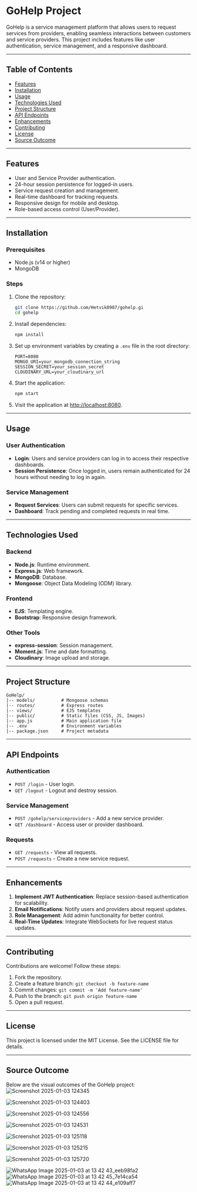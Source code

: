 # GoHelp Project

GoHelp is a service management platform that allows users to request services from providers, enabling seamless interactions between customers and service providers. This project includes features like user authentication, service management, and a responsive dashboard.

---

## Table of Contents
- [Features](#features)
- [Installation](#installation)
- [Usage](#usage)
- [Technologies Used](#technologies-used)
- [Project Structure](#project-structure)
- [API Endpoints](#api-endpoints)
- [Enhancements](#enhancements)
- [Contributing](#contributing)
- [License](#license)
- [Source Outcome](#source-outcome)

---

## Features
- User and Service Provider authentication.
- 24-hour session persistence for logged-in users.
- Service request creation and management.
- Real-time dashboard for tracking requests.
- Responsive design for mobile and desktop.
- Role-based access control (User/Provider).

---

## Installation

### Prerequisites
- Node.js (v14 or higher)
- MongoDB

### Steps
1. Clone the repository:
   ```bash
   git clone https://github.com/Hetvik0907/gohelp.gi
   cd gohelp
   ```

2. Install dependencies:
   ```bash
   npm install
   ```

3. Set up environment variables by creating a `.env` file in the root directory:
   ```env
   PORT=8080
   MONGO_URI=your_mongodb_connection_string
   SESSION_SECRET=your_session_secret
   CLOUDINARY_URL=your_cloudinary_url
   ```

4. Start the application:
   ```bash
   npm start
   ```

5. Visit the application at [http://localhost:8080](http://localhost:3000).

---

## Usage

### User Authentication
- **Login**: Users and service providers can log in to access their respective dashboards.
- **Session Persistence**: Once logged in, users remain authenticated for 24 hours without needing to log in again.

### Service Management
- **Request Services**: Users can submit requests for specific services.
- **Dashboard**: Track pending and completed requests in real time.

---

## Technologies Used

### Backend
- **Node.js**: Runtime environment.
- **Express.js**: Web framework.
- **MongoDB**: Database.
- **Mongoose**: Object Data Modeling (ODM) library.

### Frontend
- **EJS**: Templating engine.
- **Bootstrap**: Responsive design framework.

### Other Tools
- **express-session**: Session management.
- **Moment.js**: Time and date formatting.
- **Cloudinary**: Image upload and storage.

---

## Project Structure
```
GoHelp/
|-- models/          # Mongoose schemas
|-- routes/          # Express routes
|-- views/           # EJS templates
|-- public/          # Static files (CSS, JS, Images)
|-- app.js           # Main application file
|-- .env             # Environment variables
|-- package.json     # Project metadata
```

---

## API Endpoints

### Authentication
- `POST /login` - User login.
- `GET /logout` - Logout and destroy session.

### Service Management
- `POST /gohelp/serviceproviders` - Add a new service provider.
- `GET /dashboard` - Access user or provider dashboard.

### Requests
- `GET /requests` - View all requests.
- `POST /requests` - Create a new service request.

---

## Enhancements
1. **Implement JWT Authentication**: Replace session-based authentication for scalability.
2. **Email Notifications**: Notify users and providers about request updates.
3. **Role Management**: Add admin functionality for better control.
4. **Real-Time Updates**: Integrate WebSockets for live request status updates.

---

## Contributing

Contributions are welcome! Follow these steps:
1. Fork the repository.
2. Create a feature branch: `git checkout -b feature-name`
3. Commit changes: `git commit -m 'Add feature-name'`
4. Push to the branch: `git push origin feature-name`
5. Open a pull request.

---

## License

This project is licensed under the MIT License. See the LICENSE file for details.

---

## Source Outcome


Below are the visual outcomes of the GoHelp project:
![Screenshot 2025-01-03 124345](https://github.com/user-attachments/assets/505a32b6-92dd-46db-95c8-e12135b3e517)

![Screenshot 2025-01-03 124403](https://github.com/user-attachments/assets/ebcc7987-64a3-4279-821d-47ad16ca9018)

![Screenshot 2025-01-03 124556](https://github.com/user-attachments/assets/b6d22052-228b-451c-a5cd-aaa54c4c27ff)

![Screenshot 2025-01-03 124531](https://github.com/user-attachments/assets/5a2d7618-1cc9-4cb7-a55c-c8aa63bfaf10)

![Screenshot 2025-01-03 125118](https://github.com/user-attachments/assets/82f87f78-c71a-4531-8510-f99cb1972848)

![Screenshot 2025-01-03 125215](https://github.com/user-attachments/assets/bcd2567a-f0b2-497c-9f74-5690b8dbf68d)

![Screenshot 2025-01-03 125720](https://github.com/user-attachments/assets/79729f5a-9857-4552-a40c-8403c23f02b1)

![WhatsApp Image 2025-01-03 at 13 42 43_eeb98fa2](https://github.com/user-attachments/assets/40c841a9-105c-4d79-aa2d-4448a2892961)
![WhatsApp Image 2025-01-03 at 13 42 45_7e14ca54](https://github.com/user-attachments/assets/264936c4-782e-4167-8936-66933086baed)
![WhatsApp Image 2025-01-03 at 13 42 44_e109aff7](https://github.com/user-attachments/assets/e57667c5-69c0-4e41-ac55-7be2de51a4fe)





